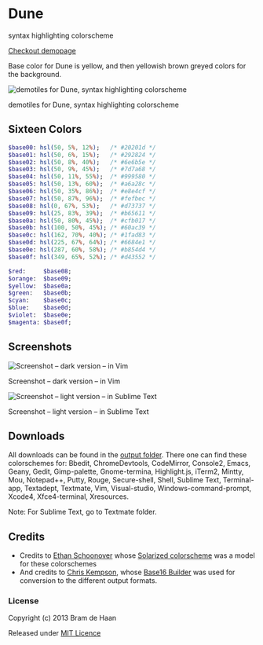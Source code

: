 # Dune

syntax highlighting colorscheme 

[Checkout demopage](http://atelierbram.github.io/syntax-highlighting/atelier-schemes/dune)

Base color for Dune is yellow, and then yellowish brown greyed colors for the background.

![demotiles for Dune, syntax highlighting colorscheme](https://lh4.googleusercontent.com/-GjdvoVk1lVk/Ug50Ah7rUVI/AAAAAAAAAkw/vCO9AlKlKk4/s800/atelierschemes-demotiles_400x400.png)

demotiles for Dune, syntax highlighting colorscheme 

## Sixteen Colors

```sass
$base00: hsl(50, 5%, 12%);   /* #20201d */
$base01: hsl(50, 6%, 15%);   /* #292824 */
$base02: hsl(50, 8%, 40%);   /* #6e6b5e */
$base03: hsl(50, 9%, 45%);   /* #7d7a68 */
$base04: hsl(50, 11%, 55%);  /* #999580 */
$base05: hsl(50, 13%, 60%);  /* #a6a28c */
$base06: hsl(50, 35%, 86%);  /* #e8e4cf */
$base07: hsl(50, 87%, 96%);  /* #fefbec */
$base08: hsl(0, 67%, 53%);   /* #d73737 */
$base09: hsl(25, 83%, 39%);  /* #b65611 */
$base0a: hsl(50, 80%, 45%);  /* #cfb017 */
$base0b: hsl(100, 50%, 45%); /* #60ac39 */
$base0c: hsl(162, 70%, 40%); /* #1fad83 */
$base0d: hsl(225, 67%, 64%); /* #6684e1 */
$base0e: hsl(287, 60%, 58%); /* #b854d4 */
$base0f: hsl(349, 65%, 52%); /* #d43552 */ 

$red:     $base08;
$orange:  $base09;
$yellow:  $base0a;
$green:   $base0b;
$cyan:    $base0c;
$blue:    $base0d;
$violet:  $base0e;
$magenta: $base0f; 
```
## Screenshots

![Screenshot – dark version – in Vim](http://atelierbram.github.io/syntax-highlighting/assets/img/dune-dark_vim_640x425.png)

Screenshot – dark version – in Vim

![Screenshot – light version – in Sublime Text](http://atelierbram.github.io/syntax-highlighting/assets/img/dune-light_sublime_640x425.png)

Screenshot – light version – in Sublime Text

## Downloads
All downloads can be found in the [output folder](https://github.com/atelierbram/syntax-highlighting/tree/master/atelier-schemes/output). There one can find these colorschemes for: Bbedit, ChromeDevtools, CodeMirror, Console2, Emacs, Geany, Gedit, Gimp-palette, Gnome-termina, Highlight.js, iTerm2, Mintty, Mou, Notepad++, Putty, Rouge, Secure-shell, Shell, Sublime Text, Terminal-app, Textadept, Textmate, Vim, Visual-studio, Windows-command-prompt, Xcode4, Xfce4-terminal, Xresources.

Note: For Sublime Text, go to Textmate folder.

## Credits
* Credits to [Ethan Schoonover](http://ethanschoonover.com/solarized) whose [Solarized colorscheme](http://github.com/altercation/solarized) was a model for these colorschemes
* And credits to [Chris Kempson](http://chriskempson.com), whose [Base16 Builder](https://github.com/chriskempson/base16-builder) was used for conversion to the different output formats.

### License

Copyright (c) 2013 Bram de Haan

Released under [MIT Licence](http://atelierbram.mit-license.org)


